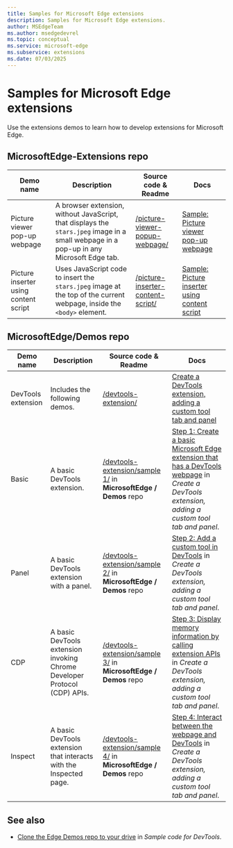 ```yaml
---
title: Samples for Microsoft Edge extensions
description: Samples for Microsoft Edge extensions.
author: MSEdgeTeam
ms.author: msedgedevrel
ms.topic: conceptual
ms.service: microsoft-edge
ms.subservice: extensions
ms.date: 07/03/2025
---
```

# Samples for Microsoft Edge extensions

Use the extensions demos to learn how to develop extensions for Microsoft Edge.


<!-- ====================================================================== -->
## MicrosoftEdge-Extensions repo
<!-- sync:
https://learn.microsoft.com/microsoft-edge/extensions/samples#microsoftedge-extensions-repo
https://github.com/microsoft/MicrosoftEdge-Extensions/blob/main/README.md#code
sync'd July 30, 2025
-->

| Demo name | Description | Source code & Readme | Docs |
|---|---|---|---|
| Picture viewer pop-up webpage | A browser extension, without JavaScript, that displays the `stars.jpeg` image in a small webpage in a pop-up in any Microsoft Edge tab. | [/picture-viewer-popup-webpage/](https://github.com/microsoft/MicrosoftEdge-Extensions/tree/main/Extension-samples/picture-viewer-popup-webpage) | [Sample: Picture viewer pop-up webpage](../getting-started/picture-viewer-popup-webpage.md) |
| Picture inserter using content script | Uses JavaScript code to insert the `stars.jpeg` image at the top of the current webpage, inside the `<body>` element. | [/picture-inserter-content-script/](https://github.com/microsoft/MicrosoftEdge-Extensions/tree/main/Extension-samples/picture-inserter-content-script) | [Sample: Picture inserter using content script](../getting-started/picture-inserter-content-script.md) |


<!-- ====================================================================== -->
## MicrosoftEdge/Demos repo
<!-- sync:
https://learn.microsoft.com/microsoft-edge/extensions/samples#microsoftedgedemos-repo
https://github.com/MicrosoftEdge/Demos/blob/main/README.md#microsoft-edge-extensions
sync'd July 30, 2025
-->

| Demo name | Description | Source code & Readme | Docs |
|---|---|---|---|
| DevTools extension | Includes the following demos. | [/devtools-extension/](https://github.com/MicrosoftEdge/Demos/tree/main/devtools-extension) | [Create a DevTools extension, adding a custom tool tab and panel](../developer-guide/devtools-extension.md) |
| Basic | A basic DevTools extension. | [/devtools-extension/sample 1/](https://github.com/MicrosoftEdge/Demos/tree/main/devtools-extension/sample%201) in **MicrosoftEdge / Demos** repo | [Step 1: Create a basic Microsoft Edge extension that has a DevTools webpage](../developer-guide/devtools-extension.md#step-1-create-a-basic-microsoft-edge-extension-that-has-a-devtools-webpage) in _Create a DevTools extension, adding a custom tool tab and panel_. |
| Panel | A basic DevTools extension with a panel. | [/devtools-extension/sample 2/](https://github.com/MicrosoftEdge/Demos/tree/main/devtools-extension/sample%202) in **MicrosoftEdge / Demos** repo | [Step 2: Add a custom tool in DevTools](../developer-guide/devtools-extension.md#step-2-add-a-custom-tool-in-devtools) in _Create a DevTools extension, adding a custom tool tab and panel_. |
| CDP | A basic DevTools extension invoking Chrome Developer Protocol (CDP) APIs. | [/devtools-extension/sample 3/](https://github.com/MicrosoftEdge/Demos/tree/main/devtools-extension/sample%203) in **MicrosoftEdge / Demos** repo | [Step 3: Display memory information by calling extension APIs](../developer-guide/devtools-extension.md#step-3-display-memory-information-by-calling-extension-apis) in _Create a DevTools extension, adding a custom tool tab and panel_. |
| Inspect | A basic DevTools extension that interacts with the Inspected page. | [/devtools-extension/sample 4/](https://github.com/MicrosoftEdge/Demos/tree/main/devtools-extension/sample%204) in **MicrosoftEdge / Demos** repo | [Step 4: Interact between the webpage and DevTools](../developer-guide/devtools-extension.md#step-4-interact-between-the-webpage-and-devtools) in _Create a DevTools extension, adding a custom tool tab and panel_. |


<!-- ====================================================================== -->
## See also

* [Clone the Edge Demos repo to your drive](../../devtools/samples/index.md#clone-the-edge-demos-repo-to-your-drive) in _Sample code for DevTools_.
